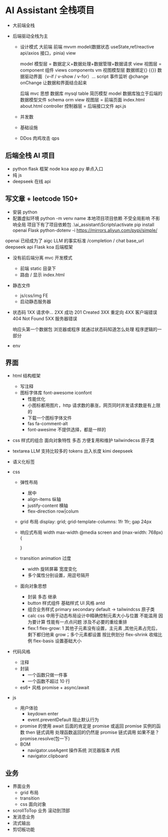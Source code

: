 # AI Assistant 全栈项目

- 大前端全栈
- 后端驱动全栈为主

  - 设计模式
    大前端 前端 mvvm model(数据状态 useState,ref/reactive api/axios 接口，pinia) view

    model 模型层 = 数据定义+数据处理+数据管理+数据请求
    view 视图层 = component 组件 views components vm 视图模型层 数据绑定{} {{}} 数据驱动界面（v-if / v-show / v-for）... script 事件监听 @change onChange 让数据和界面结合起来

    后端 mvc 思想 数据库 mysql table 简历模型
    model 数据库独立于后端的 数据模型文件 schema orm
    view 视图层 = 前端页面 index.html about.html
    controller 控制器层 = 后端接口文件 api.js

  - 并发数
  - 基础设施
  - DDos 肉鸡攻击 qps

## 后端全栈 AI 项目

- python flask 框架 node koa
  app.py 单点入口
- 纯 js
- deepseek 在线 api

## 写文章 + leetcode 150+

- 安装 python
- 配置虚拟环境
  python -m venv name
  本地项目项目依赖 不受全局影响 不影响全局
  项目下有了项目依赖包
  .\ai_assistant\Scripts\activate
  pip install openai Flask python-dotenv -i https://mirrors.aliyun.com/pypi/simple/

openai 已经成为了 aigc LLM 的事实标准
/completion / chat
base_url deepseek api
Flask koa 后端框架

- 没有前后端分离 mvc 开发模式

  - 前端 static 目录下
  - 路由 / 显示 index.html

- 静态文件

  - js/css/img FE
  - 启动静态服务器

- 状态码
  1XX 请求中...
  2XX 成功 201 Created
  3XX 重定向
  4XX 客户端错误 404 Not Found
  5XX 服务器错误

  响应头第一个数据包 浏览器或程序 就通过状态码知道怎么处理
  程序逻辑的一部分

- env

## 界面

- html 结构框架
  - 写注释
  - 图标字体库 font-awesome iconfont
    - 性能优化
    - 小图标都用图片，http 请求数的暴涨，网页同时并发请求数是有上限的
    - 下载一个图标字体文件
    - fas fa-comment-alt
    - font-awesime 不提供选择，都是一样的
- css 样式的组合 面向对象特性 多态 方便复用和维护
  tailwindecss 原子类
- textarea LLM 支持比较多的 tokens 出入长度 kimi deepseek
- 语义化标签
- css

  - 弹性布局
    - 居中
    - align-items 纵轴
    - justify-content 横轴
    - flex-direction row|colum
  - grid 布局
    display: grid;
    grid-template-columns: 1fr 1fr;
    gap 24px
  - 响应式布局
    width max-width
    @media screen and (max-width: 768px) {

    }

  - transition animation 过度
    - width 旋转屏幕 宽度变化
    - 多个属性分别设置，用逗号隔开
  - 面向对象思想
    - 封装 多态 继承
    - button 样式组件 基础样式
      UI 风格 antd
    - 组合业务样式
      primary secondary default -> tailwindcss 原子类
    - calc
      css 中用于动态布局设计中精确控制元素大小与位置
      不能滥用 因为要计算 性能有一点点问题 涉及不必要的重绘重排
    - flex:1
      flex-grow: 1 其他子元素没有设置，主元素 ,其他元素占完后，剩下都归他来 grow；多个元素都设置 按比例划分
      flex-shrink 收缩比例
      flex-basis 设置基础大小

- 代码风格

  - 注释
  - 封装
    - 一个函数只做一件事
    - 一个函数不超过 10 行
  - es6+ 风格
    promise + async/await

- js
  - 用户体验
    - keydown enter
    - event.preventDefault 阻止默认行为
  - promise 的使用
    await 后面的肯定是 promise 或返回 promise 实例的函数
    then 链式调用
    处理函数返回的仍然是 promise 链式调用
    如果不是？ promise.resolve(包一下)
  - BOM
    - navigator.useAgent
      操作系统 浏览器版本 内核
    - navigator.clipboard

## 业务

- 界面业务
  - grid 布局
  - transition
  - css 面向对象
- scrollToTop 业务 滚动到顶部
- 发消息业务
- 流式输出
- 剪切板功能
